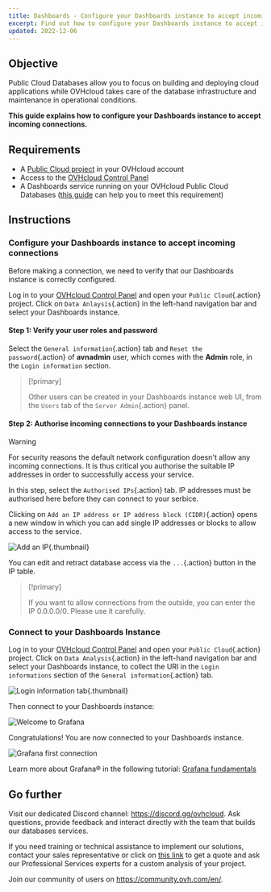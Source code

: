 ```yaml
---
title: Dashboards - Configure your Dashboards instance to accept incoming connections
excerpt: Find out how to configure your Dashboards instance to accept incoming connections
updated: 2022-12-06
---
```


## Objective

Public Cloud Databases allow you to focus on building and deploying cloud applications while OVHcloud takes care of the database infrastructure and maintenance in operational conditions.

**This guide explains how to configure your Dashboards instance to accept incoming connections.**

## Requirements

- A [Public Cloud project](https://www.ovhcloud.com/es-es/public-cloud/) in your OVHcloud account
- Access to the [OVHcloud Control Panel](https://www.ovh.com/auth/?action=gotomanager&from=https://www.ovh.es/&ovhSubsidiary=es)
- A Dashboards service running on your OVHcloud Public Cloud Databases ([this guide](/pages/public_cloud/public_cloud_databases/databases_01_order_control_panel) can help you to meet this requirement)

## Instructions

### Configure your Dashboards instance to accept incoming connections

Before making a connection, we need to verify that our Dashboards instance is correctly configured.

Log in to your [OVHcloud Control Panel](https://www.ovh.com/auth/?action=gotomanager&from=https://www.ovh.es/&ovhSubsidiary=es) and open your `Public Cloud`{.action} project. Click on `Data Anlaysis`{.action} in the left-hand navigation bar and select your Dashboards instance.

#### Step 1: Verify your user roles and password

Select the `General information`{.action} tab and `Reset the password`{.action} of **avnadmin** user, which comes with the **Admin** role, in the `Login information` section.

> [!primary]
>
> Other users can be created in your Dashboards instance web UI, from the `Users` tab of the `Server Admin`{.action} panel.
>

#### Step 2: Authorise incoming connections to your Dashboards instance

> [!warning]
> For security reasons the default network configuration doesn't allow any incoming connections. It is thus critical you authorise the suitable IP addresses in order to successfully access your service.

In this step, select the `Authorised IPs`{.action} tab. IP addresses must be authorised here before they can connect to your serbice.

Clicking on `Add an IP address or IP address block (CIDR)`{.action} opens a new window in which you can add single IP addresses or blocks to allow access to the service.

![Add an IP](images/ip_authorize.png){.thumbnail}

You can edit and retract database access via the `...`{.action} button in the IP table.

> [!primary]
>
> If you want to allow connections from the outside, you can enter the IP 0.0.0.0/0. Please use it carefully.
>

### Connect to your Dashboards Instance

Log in to your [OVHcloud Control Panel](https://www.ovh.com/auth/?action=gotomanager&from=https://www.ovh.es/&ovhSubsidiary=es) and open your `Public Cloud`{.action} project. Click on `Data Analysis`{.action} in the left-hand navigation bar and select your Dashboards instance, to collect the URI in the `Login informations` section of the `General information`{.action} tab.

![Login information tab](images/grafana_02_prepare_for_incoming_connections-20220530065929522.png){.thumbnail}

Then connect to your Dashboards instance:

![Welcome to Grafana](images/grafana_02_prepare_for_incoming_connections-20220530071539383.png)

Congratulations! You are now connected to your Dashboards instance.

![Grafana first connection](images/grafana_02_prepare_for_incoming_connections-20220530071725524.png)

Learn more about Grafana® in the following tutorial: [Grafana fundamentals](https://grafana.com/tutorials/grafana-fundamentals/?utm_source=grafana_gettingstarted)

## Go further

Visit our dedicated Discord channel: <https://discord.gg/ovhcloud>. Ask questions, provide feedback and interact directly with the team that builds our databases services.

If you need training or technical assistance to implement our solutions, contact your sales representative or click on [this link](https://www.ovhcloud.com/es-es/professional-services/) to get a quote and ask our Professional Services experts for a custom analysis of your project.

Join our community of users on <https://community.ovh.com/en/>.

